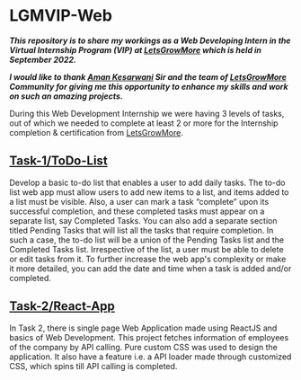 # LGMVIP-Web

***This repository is to share my workings as a Web Developing Intern in the Virtual Internship Program (VIP) at [LetsGrowMore](https://letsgrowmore.in/vip/) which is held in September 2022.***

***I would like to thank [Aman Kesarwani](https://www.linkedin.com/in/~amankesarwani/) Sir and the team of [LetsGrowMore](https://letsgrowmore.in/vip/) Community for giving me this opportunity to enhance my skills and work on such an amazing projects.***

During this Web Development Internship we were having 3 levels of tasks, out of which we needed to complete at least 2 or more for the Internship completion & certification from [LetsGrowMore](https://letsgrowmore.in/vip/).

## [Task-1/ToDo-List](https://todo-list-mr-ankey.vercel.app/)

Develop a basic to-do list that enables a user to add daily tasks.
The to-do list web app must allow users to add new items to a list, and items added to a list must be visible. Also, a user can mark a task “complete” upon its successful completion, and these completed tasks must appear on a separate list, say Completed Tasks.
You can also add a separate section titled Pending Tasks that will list all the tasks that require completion. In such a case, the to-do list will be a union of the Pending Tasks list and the Completed Tasks list. Irrespective of the list, a user must be able to delete or edit tasks from it.
To further increase the web app's complexity or make it more detailed, you can add the date and time when a task is added and/or completed.

## [Task-2/React-App](https://get-users-app.vercel.app/)

In Task 2, there is single page Web Application made using ReactJS and basics of Web Development. This project fetches information of employees of the company by API calling. Pure custom CSS was used to design the application. It also have a feature i.e. a API loader made through customized CSS, which spins till API calling is completed.
